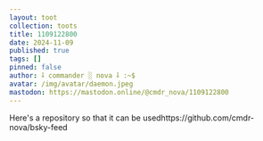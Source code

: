 ```yaml
---
layout: toot
collection: toots
title: 1109122800
date: 2024-11-09
published: true
tags: []
pinned: false
author: ⸸ commander ░ nova ⸸ :~$
avatar: /img/avatar/daemon.jpeg
mastodon: https://mastodon.online/@cmdr_nova/1109122800
---
```


Here's a repository so that it can be usedhttps://github.com/cmdr-nova/bsky-feed
